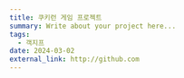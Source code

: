 ```yaml
---
title: 쿠키런 게임 프로젝트
summary: Write about your project here...
tags:
  - 객지프
date: 2024-03-02
external_link: http://github.com
---
```


